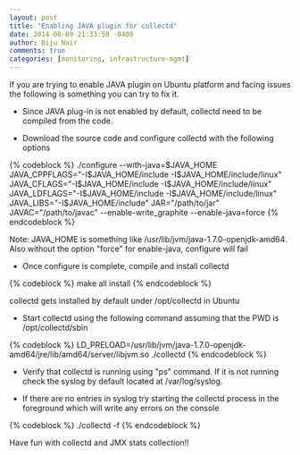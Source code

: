 ```yaml
---
layout: post
title: "Enabling JAVA plugin for collectd"
date: 2014-06-09 21:33:50 -0400
author: Biju Nair
comments: true
categories: [monitoring, infrastructure-mgmt]
---
```

If you are trying to enable JAVA plugin on Ubuntu platform and facing issues the following is something you can try to fix it.

- Since JAVA plug-in is not enabled by default, collectd need to be compiled from the code.

- Download the source code and configure collectd with the following options
<!-- more -->
{% codeblock %}
./configure --with-java=$JAVA_HOME JAVA_CPPFLAGS="-I$JAVA_HOME/include -I$JAVA_HOME/include/linux" JAVA_CFLAGS="-I$JAVA_HOME/include -I$JAVA_HOME/include/linux" JAVA_LDFLAGS="-I$JAVA_HOME/include -I$JAVA_HOME/include/linux" JAVA_LIBS="-I$JAVA_HOME/include" JAR="/path/to/jar" JAVAC="/path/to/javac" --enable-write_graphite --enable-java=force 
{% endcodeblock %}

 Note: JAVA_HOME is something like /usr/lib/jvm/java-1.7.0-openjdk-amd64. Also without the option "force" for enable-java, configure will fail

- Once configure is complete, compile and install collectd

{% codeblock %}
make all install
{% endcodeblock %}

collectd gets installed by default under /opt/collectd in Ubuntu

- Start collectd using the following command assuming that the PWD is /opt/collectd/sbin

{% codeblock %}
LD_PRELOAD=/usr/lib/jvm/java-1.7.0-openjdk-amd64/jre/lib/amd64/server/libjvm.so ./collectd
{% endcodeblock %}

- Verify that collectd is running using "ps" command. If it is not running check the syslog by default located at /var/log/syslog.

- If there are no entries in syslog try starting the collectd process in the foreground which will write any errors on the console

{% codeblock %}
./collectd -f
{% endcodeblock %}

Have fun with collectd and JMX stats collection!! 
